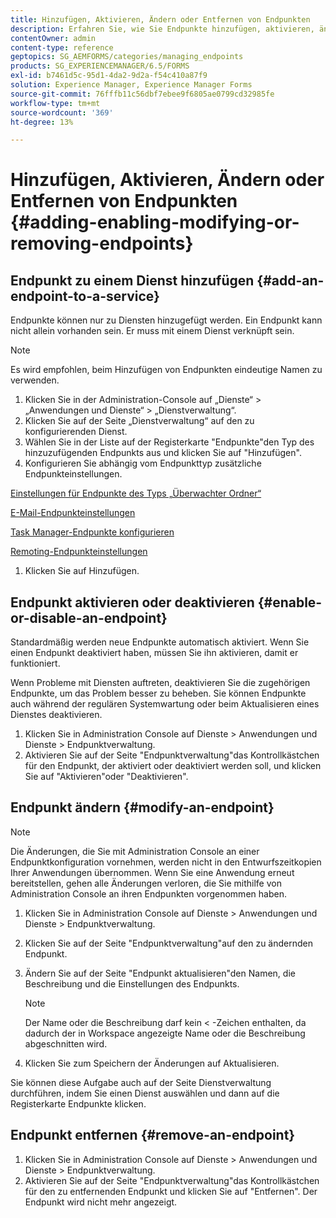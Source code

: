 ```yaml
---
title: Hinzufügen, Aktivieren, Ändern oder Entfernen von Endpunkten
description: Erfahren Sie, wie Sie Endpunkte hinzufügen, aktivieren, ändern und entfernen können.
contentOwner: admin
content-type: reference
geptopics: SG_AEMFORMS/categories/managing_endpoints
products: SG_EXPERIENCEMANAGER/6.5/FORMS
exl-id: b7461d5c-95d1-4da2-9d2a-f54c410a87f9
solution: Experience Manager, Experience Manager Forms
source-git-commit: 76fffb11c56dbf7ebee9f6805ae0799cd32985fe
workflow-type: tm+mt
source-wordcount: '369'
ht-degree: 13%

---
```


# Hinzufügen, Aktivieren, Ändern oder Entfernen von Endpunkten {#adding-enabling-modifying-or-removing-endpoints}

## Endpunkt zu einem Dienst hinzufügen {#add-an-endpoint-to-a-service}

Endpunkte können nur zu Diensten hinzugefügt werden. Ein Endpunkt kann nicht allein vorhanden sein. Er muss mit einem Dienst verknüpft sein.

>[!NOTE]
>
>Es wird empfohlen, beim Hinzufügen von Endpunkten eindeutige Namen zu verwenden.

1. Klicken Sie in der Administration-Console auf „Dienste“ > „Anwendungen und Dienste“ > „Dienstverwaltung“.
1. Klicken Sie auf der Seite „Dienstverwaltung“ auf den zu konfigurierenden Dienst.
1. Wählen Sie in der Liste auf der Registerkarte &quot;Endpunkte&quot;den Typ des hinzuzufügenden Endpunkts aus und klicken Sie auf &quot;Hinzufügen&quot;.
1. Konfigurieren Sie abhängig vom Endpunkttyp zusätzliche Endpunkteinstellungen.

[Einstellungen für Endpunkte des Typs „Überwachter Ordner“](/help/forms/using/admin-help/configuring-watched-folder-endpoints.md#watched-folder-endpoint-settings)

[E-Mail-Endpunkteinstellungen](/help/forms/using/admin-help/configuring-email-endpoints.md#email-endpoint-settings)

[Task Manager-Endpunkte konfigurieren](/help/forms/using/admin-help/configuring-task-manager-endpoints.md#configuring-task-manager-endpoints)

[Remoting-Endpunkteinstellungen](/help/forms/using/admin-help/configuring-remoting-endpoints.md#remoting-endpoint-settings)

1. Klicken Sie auf Hinzufügen.

## Endpunkt aktivieren oder deaktivieren {#enable-or-disable-an-endpoint}

Standardmäßig werden neue Endpunkte automatisch aktiviert. Wenn Sie einen Endpunkt deaktiviert haben, müssen Sie ihn aktivieren, damit er funktioniert.

Wenn Probleme mit Diensten auftreten, deaktivieren Sie die zugehörigen Endpunkte, um das Problem besser zu beheben. Sie können Endpunkte auch während der regulären Systemwartung oder beim Aktualisieren eines Dienstes deaktivieren.

1. Klicken Sie in Administration Console auf Dienste > Anwendungen und Dienste > Endpunktverwaltung.
1. Aktivieren Sie auf der Seite &quot;Endpunktverwaltung&quot;das Kontrollkästchen für den Endpunkt, der aktiviert oder deaktiviert werden soll, und klicken Sie auf &quot;Aktivieren&quot;oder &quot;Deaktivieren&quot;.

## Endpunkt ändern {#modify-an-endpoint}

>[!NOTE]
>
>Die Änderungen, die Sie mit Administration Console an einer Endpunktkonfiguration vornehmen, werden nicht in den Entwurfszeitkopien Ihrer Anwendungen übernommen. Wenn Sie eine Anwendung erneut bereitstellen, gehen alle Änderungen verloren, die Sie mithilfe von Administration Console an ihren Endpunkten vorgenommen haben.

1. Klicken Sie in Administration Console auf Dienste > Anwendungen und Dienste > Endpunktverwaltung.
1. Klicken Sie auf der Seite &quot;Endpunktverwaltung&quot;auf den zu ändernden Endpunkt.
1. Ändern Sie auf der Seite &quot;Endpunkt aktualisieren&quot;den Namen, die Beschreibung und die Einstellungen des Endpunkts.

   >[!NOTE]
   >
   >Der Name oder die Beschreibung darf kein &lt; -Zeichen enthalten, da dadurch der in Workspace angezeigte Name oder die Beschreibung abgeschnitten wird.

1. Klicken Sie zum Speichern der Änderungen auf Aktualisieren.

Sie können diese Aufgabe auch auf der Seite Dienstverwaltung durchführen, indem Sie einen Dienst auswählen und dann auf die Registerkarte Endpunkte klicken.

## Endpunkt entfernen {#remove-an-endpoint}

1. Klicken Sie in Administration Console auf Dienste > Anwendungen und Dienste > Endpunktverwaltung.
1. Aktivieren Sie auf der Seite &quot;Endpunktverwaltung&quot;das Kontrollkästchen für den zu entfernenden Endpunkt und klicken Sie auf &quot;Entfernen&quot;. Der Endpunkt wird nicht mehr angezeigt.
